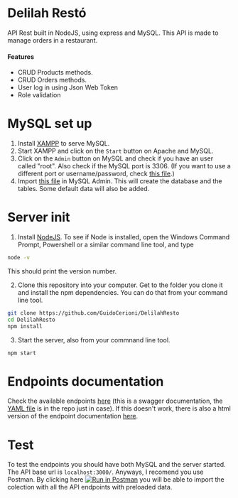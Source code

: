 # Delilah Restó 
API Rest built in NodeJS, using express and MySQL. This API is made to manage orders in a restaurant.

#### Features
- CRUD Products methods.
- CRUD Orders methods.
- User log in using Json Web Token
- Role validation

# MySQL set up
1. Install [XAMPP](https://www.apachefriends.org/index.html) to serve MySQL.
2. Start XAMPP and click on the `Start` button on Apache and MySQL.
3. Click on the `Admin` button on MySQL and check if you have an user called "root". Also check if the MySQL port is 3306. (If you want to use a different port or username/password, check [this file](./src/db/config.js).)
4. Import [this file](./src/db/databaseQueries.js) in MySQL Admin. This will create the database and the tables. Some default data will also be added.

# Server init
1. Install [NodeJS](https://nodejs.org). To see if Node is installed, open the Windows Command Prompt, Powershell or a similar command line tool, and type
```bash
node -v
```
This should print the version number.

2. Clone this repository into your computer. Get to the folder you clone it and install the npm dependencies. You can do that from your command line tool.
```bash
git clone https://github.com/GuidoCerioni/DelilahResto
cd DelilahResto
npm install
```

3. Start the server, also from your commnand line tool.
```bash
npm start
```

# Endpoints documentation
Check the available endpoints [here](https://app.swaggerhub.com/apis-docs/GuidoCerioni/DelilahResto_API/1.0.0#/) (this is a swagger documentation, the [YAML file](./documentation/endpointsDOC.yaml) is in the repo just in case). If this doesn't work, there is also a html version of the endpoint documentation [here](./documentation/endpointsDOC.html).

# Test
To test the endpoints you should have both MySQL and the server started. The API base url is `localhost:3000/`.
Anyways, I recomend you use Postman. By clicking here [![Run in Postman](https://run.pstmn.io/button.svg)](https://app.getpostman.com/run-collection/23a3a827e5984806c6a0) you will be able to import the colection with all the API endpoints with preloaded data.






